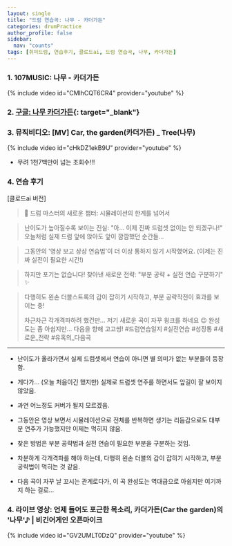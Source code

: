 ```yaml
---
layout: single
title: "드럼 연습곡: 나무 - 카더가든"
categories: drumPractice
author_profile: false
sidebar:
  nav: "counts"
tags: [취미드럼, 연습후기, 클로드ai, 드럼 연습곡, 나무, 카더가든]
---
```


### 1. 107MUSIC: 나무 - 카더가든

{% include video id="CMlhCQT6CR4" provider="youtube" %}


### 2. [구글: 나무 카더가든](https://www.google.com/search?q=%EB%82%98%EB%AC%B4+%EC%B9%B4%EB%8D%94%EA%B0%80%EB%93%A0&rlz=1C5GCEM_enKR1138KR1138&oq=%EB%82%98%EB%AC%B4+%EC%B9%B4%EB%8D%94%EA%B0%80%EB%93%A0&gs_lcrp=EgZjaHJvbWUyBggAEEUYOTIMCAEQABgUGIcCGIAEMgcIAhAAGIAEMgcIAxAAGIAEMgcIBBAAGIAEMgYIBRBFGD0yBggGEEUYPTIGCAcQRRg80gEIMjY0M2owajeoAgCwAgA&sourceid=chrome&ie=UTF-8){: target="_blank"}

### 3. 뮤직비디오: [MV] Car, the garden(카더가든) _ Tree(나무)

{% include video id="cHkDZ1ekB9U" provider="youtube" %}

- 무려 1천7백만이 넘는 조회수!!!

### 4. 연습 후기

[클로드ai 버전]
> 📝 드럼 마스터의 새로운 챕터: 시뮬레이션의 한계를 넘어서

> 난이도가 높아질수록 보이는 진실:
> "아... 이제 진짜 드럼셋 없이는 안 되겠구나!"
> 오늘처럼 실제 드럼 앞에 앉아도 앞이 깜깜했던 순간들...

> 그동안의 '영상 보고 상상 연습법'이 
> 더 이상 통하지 않기 시작했어요.
> (이제는 진짜 실전이 필요한 시간!)

> 하지만 포기는 없습니다!
> 찾아낸 새로운 전략: "부분 공략 + 실전 연습 구분하기" ✨

> 다행히도 왼손 더블스트록의 감이 잡히기 시작하고,
> 부분 공략작전이 효과를 보이는 중!
> 
> 차근차근 각개격파하려 했건만...
> 저기 새로운 곡이 자꾸 윙크를 하네요 😉
> 완성도는 좀 아쉽지만... 다음을 향해 고고씽!
> #드럼연습일지 #실전연습 #성장통 #새로운_전략 #유혹의_다음곡
---

- 난이도가 올라가면서 실제 드럼셋에서 연습이 아니면 별 의미가 없는 부분들이 등장함.
- 게다가... (오늘 처음이긴 했지만) 실제로 드럼셋 연주를 하면서도 앞길이 잘 보이지 않았음.
- 과연 어느정도 커버가 될지 모르겠음.

- 그동안은 영상 보면서 시뮬레이션으로 전체를 반복하면 생기는 리듬감으로도 대부분 연주가 가능했지만 이제는 먹히지 않음.
- 찾은 방법은 부분 공략법과 실전 연습이 필요한 부분을 구분하는 것임.
- 차분하게 각개격파를 해야 하는데, 다행히 왼손 더블의 감이 잡히기 시작하고, 부분 공략법이 먹히는 것 같음.

- 다음 곡이 자꾸 날 꼬시는 관계로다가, 이 곡 완성도는 역대급으로 아쉽지만 여기까지 하는 걸로...


### 4. 라이브 영상: 언제 들어도 포근한 목소리, 카더가든(Car the garden)의 '나무'♪ | 비긴어게인 오픈마이크

{% include video id="GV2UMLT0DzQ" provider="youtube" %}
